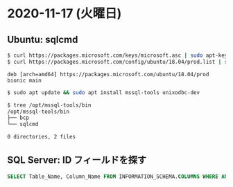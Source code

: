 # 2020-11-17 (火曜日)

## Ubuntu: sqlcmd

~~~bash
$ curl https://packages.microsoft.com/keys/microsoft.asc | sudo apt-key add -
$ curl https://packages.microsoft.com/config/ubuntu/18.04/prod.list | sudo tee /etc/apt/sources.list.d/mssql-release.list
~~~

~~~
deb [arch=amd64] https://packages.microsoft.com/ubuntu/18.04/prod bionic main
~~~

~~~bash
$ sudo apt update && sudo apt install mssql-tools unixodbc-dev
~~~

~~~bash
$ tree /opt/mssql-tools/bin
/opt/mssql-tools/bin
├── bcp
└── sqlcmd

0 directories, 2 files
~~~

## SQL Server: ID フィールドを探す

~~~sql
SELECT Table_Name, Column_Name FROM INFORMATION_SCHEMA.COLUMNS WHERE AND COLUMN_NAME = 'id';
~~~
